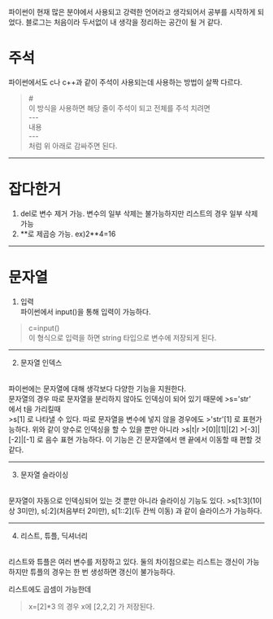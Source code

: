 파이썬이 현재 많은 분야에서 사용되고 강력한 언어라고 생각되어서 공부를 시작하게 되었다. 블로그는 처음이라 두서없이 내 생각을 정리하는 공간이 될 거 같다.  

# 주석
파이썬에서도 c나 c++과 같이 주석이 사용되는데 사용하는 방법이 살짝 다르다.  
>\#  
이 방식을 사용하면 해당 줄이 주석이 되고 전체를 주석 치려면  
>\---  
>내용  
>\---  
처럼 위 아래로 감싸주면 된다.  

***

# 잡다한거
1. del로 변수 제거 가능. 변수의 일부 삭제는 불가능하지만 리스트의 경우 일부 삭제 가능
2. \**로 제곱승 가능. ex)2**4=16

***

# 문자열
1. 입력  
파이썬에서 input()을 통해 입력이 가능하다.  
>c=input()  
이 형식으로 입력을 하면 string 타입으로 변수에 저장되게 된다.  

---

2. 문자열 인덱스
<br/>
파이썬에는 문자열에 대해 생각보다 다양한 기능을 지원한다. <br/>
문자열의 경우 따로 문자열을 분리하지 않아도 인덱싱이 되어 있기 때문에  
>s='str' <br/>
에서 t을 가리킬때 <br/>
>s[1]
로 나타낼 수 있다.  
따로 문자열을 변수에 넣지 않을 경우에도  
>'str'[1]
로 표현가능하다.  
위와 같이 양수로 인덱싱을 할 수 있을 뿐만 아니라  
>s|t|r
>[0]|[1]|[2]
>[-3]|[-2]|[-1]
로 음수 표현 가능하다. 이 기능은 긴 문자열에서 맨 끝에서 이동할 때 편할 것 같다.  

---

3. 문자열 슬라이싱
<br/>
문자열이 자동으로 인덱싱되어 있는 것 뿐만 아니라 슬라이싱 기능도 있다.  
>s[1:3](1이상 3미만), s[:2](처음부터 2미만), s[1::2](두 칸씩 이동)
과 같이 슬라이스가 가능하다.  

---

4. 리스트, 튜플, 딕셔너리
<br/>
리스트와 튜플은 여러 변수를 저장하고 있다. 둘의 차이점으로는 리스트는 갱신이 가능하지만 튜플의 경우는 한 번 생성하면 갱신이 불가능하다.

리스트에도 곱셈이 가능한데
>x=[2]*3
의 경우 x에 
>[2,2,2]
가 저장된다.
